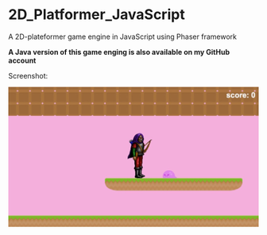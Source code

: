 # 2D_Platformer_JavaScript
A 2D-plateformer game engine in JavaScript using Phaser framework 

**A Java version of this game enging is also available on my GitHub account**

Screenshot: 

<img src="Image 6-6-20 at 1.46 AM.jpeg"
     alt="Game_screenshot"
     style="float: left; margin-right: 10px;" />
